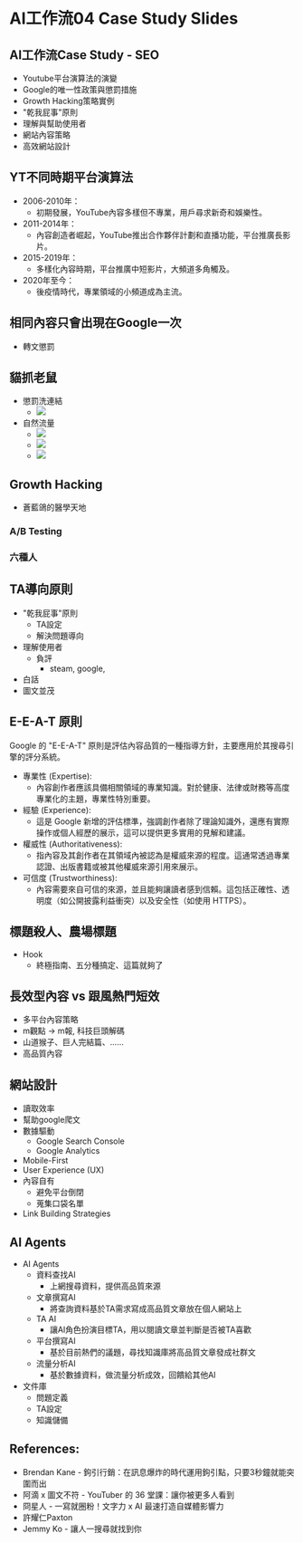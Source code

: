 # AI工作流04 Case Study Slides

<div class="slide">

## AI工作流Case Study - SEO 
* Youtube平台演算法的演變
* Google的唯一性政策與懲罰措施
* Growth Hacking策略實例
* "乾我屁事"原則
* 理解與幫助使用者
* 網站內容策略
* 高效網站設計

</div>

<div class="slide">

## YT不同時期平台演算法

* 2006-2010年：
  * 初期發展，YouTube內容多樣但不專業，用戶尋求新奇和娛樂性。
* 2011-2014年：
  * 內容創造者崛起，YouTube推出合作夥伴計劃和直播功能，平台推廣長影片。
* 2015-2019年：
  * 多樣化內容時期，平台推廣中短影片，大頻道多角觸及。
* 2020年至今：
  * 後疫情時代，專業領域的小頻道成為主流。

</div>


<div class="slide">

## 相同內容只會出現在Google一次
* 轉文懲罰

## 貓抓老鼠
* 懲罰洗連結
  * ![](./04/在路上.webp)
* 自然流量
  * ![](./04/柯文哲%20(0).webp)
  * ![](./04/柯文哲%20(1).webp)
  * ![](./04/柯文哲%20(2).webp)

</div>

<div class="slide">

## Growth Hacking
* 蒼藍鴿的醫學天地

### A/B Testing


### 六種人


</div>

<div class="slide">

## TA導向原則
  * "乾我屁事"原則
    * TA設定
    * 解決問題導向
  * 理解使用者
    * 負評
      * steam, google, 
  * 白話
  * 圖文並茂

</div>

<div class="slide">

## E-E-A-T 原則

Google 的 "E-E-A-T" 原則是評估內容品質的一種指導方針，主要應用於其搜尋引擎的評分系統。

* 專業性 (Expertise):
  * 內容創作者應該具備相關領域的專業知識。對於健康、法律或財務等高度專業化的主題，專業性特別重要。
* 經驗 (Experience):
  * 這是 Google 新增的評估標準，強調創作者除了理論知識外，還應有實際操作或個人經歷的展示，這可以提供更多實用的見解和建議。
* 權威性 (Authoritativeness):
  * 指內容及其創作者在其領域內被認為是權威來源的程度。這通常透過專業認證、出版書籍或被其他權威來源引用來展示。
* 可信度 (Trustworthiness):
  * 內容需要來自可信的來源，並且能夠讓讀者感到信賴。這包括正確性、透明度（如公開披露利益衝突）以及安全性（如使用 HTTPS）。

</div>

<div class="slide">

## 標題殺人、農場標題
* Hook
  * 終極指南、五分種搞定、這篇就夠了


</div>


<div class="slide">

## 長效型內容 vs 跟風熱門短效
* 多平台內容策略
* m觀點 -> m報, 科技巨頭解碼
* 山道猴子、巨人完結篇、......
* 高品質內容

</div>


<div class="slide">

## 網站設計
* 讀取效率
* 幫助google爬文
* 數據驅動
  * Google Search Console
  * Google Analytics
* Mobile-First
* User Experience (UX) 
* 內容自有
  * 避免平台倒閉
  * 蒐集口袋名單
* Link Building Strategies

</div>

<div class="slide">

## AI Agents

* AI Agents
  * 資料查找AI
    * 上網搜尋資料，提供高品質來源
  * 文章撰寫AI
    * 將查詢資料基於TA需求寫成高品質文章放在個人網站上
  * TA AI
    * 讓AI角色扮演目標TA，用以閱讀文章並判斷是否被TA喜歡 
  * 平台撰寫AI
    * 基於目前熱們的議題，尋找知識庫將高品質文章發成社群文
  * 流量分析AI
    * 基於數據資料，做流量分析成效，回饋給其他AI
* 文件庫
  * 問題定義
  * TA設定
  * 知識儲備

</div>


<div class="slide">

## References:

* Brendan Kane - 鉤引行銷：在訊息爆炸的時代運用鉤引點，只要3秒鐘就能突圍而出
* 阿滴 x 圖文不符 - YouTuber 的 36 堂課：讓你被更多人看到
* 冏星人 - 一寫就圈粉！文字力 x AI 最速打造自媒體影響力
* 許耀仁Paxton 
* Jemmy Ko - 讓人一搜尋就找到你

</div>